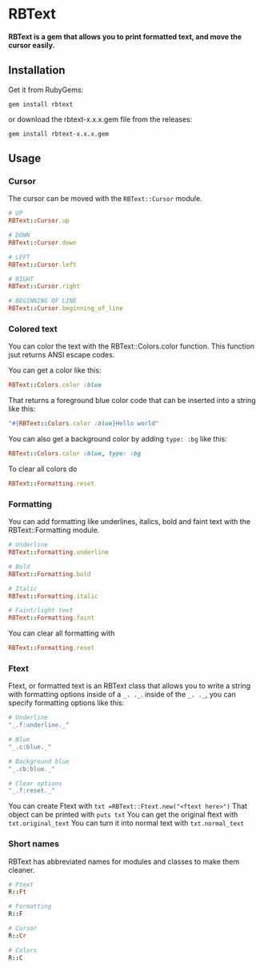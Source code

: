 # RBText
#### RBText is a gem that allows you to print formatted text, and move the cursor easily.

## Installation
Get it from RubyGems:
```
gem install rbtext
```

or download the rbtext-x.x.x.gem file from the releases:
```
gem install rbtext-x.x.x.gem
```

## Usage

### Cursor
The cursor can be moved with the `RBText::Cursor` module.

```rb
# UP
RBText::Cursor.up

# DOWN
RBText::Cursor.down

# LEFT
RBText::Cursor.left

# RIGHT
RBText::Cursor.right

# BEGINNING OF LINE
RBText::Cursor.beginning_of_line
```

### Colored text
You can color the text with the RBText::Colors.color function. This function jsut returns ANSI escape codes.

You can get a color like this:
```rb
RBText::Colors.color :blue
```
That returns a foreground blue color code that can be inserted into a string like this:
```rb
"#{RBText::Colors.color :blue}Hello world"
```
You can also get a background color by adding `type: :bg` like this:
```rb
RBText::Colors.color :blue, type: :bg
```

To clear all colors do
```rb
RBText::Formatting.reset
```

### Formatting
You can add formatting like underlines, italics, bold and faint text with the RBText::Formatting module.

```rb
# Underline
RBText::Formatting.underline

# Bold
RBText::Formatting.bold

# Italic
RBText::Formatting.italic

# Faint/light text
RBText::Formatting.faint
```

You can clear all formatting with
```rb
RBText::Formatting.reset
```

### Ftext
Ftext, or formatted text is an RBText class that allows you to write a string with formatting options inside of a `_. ._`.
inside of the `_. ._`, you can specify formatting options like this:
```rb
# Underline
"_.f:underline._"

# Blue
"_.c:blue._"

# Background blue
"_.cb:blue._"

# Clear options
"_.f:reset._"
```

You can create Ftext with `txt =RBText::Ftext.new("<ftext here>")`
That object can be printed with `puts txt`
You can get the original ftext with `txt.original_text`
You can turn it into normal text with `txt.normal_text`

### Short names
RBText has abbreviated names for modules and classes to make them cleaner.
```rb
# Ftext
R::Ft

# Formatting
R::F

# Cursor
R::Cr

# Colors
R::C
```

